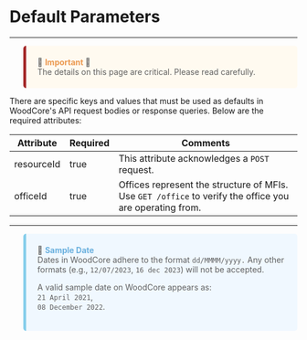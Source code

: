 # Default Parameters

____
<blockquote style="background-color: floralwhite; padding: 20px; border-left: 5px solid brown; border-radius: 5px;"> 
 🚧 <strong style="color: #eb9950">Important </strong>🚦<br>
    The details on this page are critical. Please read carefully.
</blockquote>

There are specific keys and values that must be used as defaults in WoodCore's API request bodies or response queries. Below are the required attributes:

| **Attribute** | **Required** | **Comments**                                                                                            |
|---------------|--------------|---------------------------------------------------------------------------------------------------------|
| resourceId    | true         | This attribute acknowledges a `POST` request.                                                           |
| officeId      | true         | Offices represent the structure of MFIs. Use `GET /office` to verify the office you are operating from. |

---

<blockquote style="background-color: aliceblue; padding: 20px; border-left: 5px solid skyblue ; border-radius: 5px;">
📘 <strong style="color: #6ab0de;">Sample Date</strong> <br> 
Dates in WoodCore adhere to the format <code>dd/MMMM/yyyy.</code> Any other formats (e.g., <code>12/07/2023</code>, <code>16 dec 2023</code>) will not be accepted.  

A valid sample date on WoodCore appears as:  
<code>21 April 2021</code>,  
<code>08 December 2022</code>.
</blockquote>